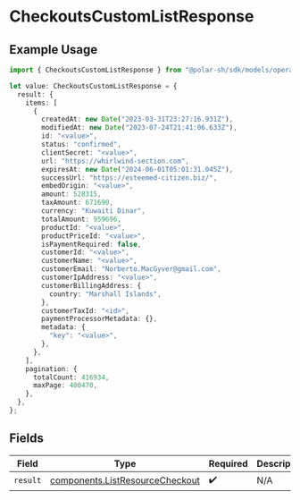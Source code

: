 # CheckoutsCustomListResponse

## Example Usage

```typescript
import { CheckoutsCustomListResponse } from "@polar-sh/sdk/models/operations";

let value: CheckoutsCustomListResponse = {
  result: {
    items: [
      {
        createdAt: new Date("2023-03-31T23:27:16.931Z"),
        modifiedAt: new Date("2023-07-24T21:41:06.633Z"),
        id: "<value>",
        status: "confirmed",
        clientSecret: "<value>",
        url: "https://whirlwind-section.com",
        expiresAt: new Date("2024-06-01T05:01:31.045Z"),
        successUrl: "https://esteemed-citizen.biz/",
        embedOrigin: "<value>",
        amount: 528315,
        taxAmount: 671690,
        currency: "Kuwaiti Dinar",
        totalAmount: 959696,
        productId: "<value>",
        productPriceId: "<value>",
        isPaymentRequired: false,
        customerId: "<value>",
        customerName: "<value>",
        customerEmail: "Norberto.MacGyver@gmail.com",
        customerIpAddress: "<value>",
        customerBillingAddress: {
          country: "Marshall Islands",
        },
        customerTaxId: "<id>",
        paymentProcessorMetadata: {},
        metadata: {
          "key": "<value>",
        },
      },
    ],
    pagination: {
      totalCount: 416934,
      maxPage: 400470,
    },
  },
};
```

## Fields

| Field                                                                              | Type                                                                               | Required                                                                           | Description                                                                        |
| ---------------------------------------------------------------------------------- | ---------------------------------------------------------------------------------- | ---------------------------------------------------------------------------------- | ---------------------------------------------------------------------------------- |
| `result`                                                                           | [components.ListResourceCheckout](../../models/components/listresourcecheckout.md) | :heavy_check_mark:                                                                 | N/A                                                                                |